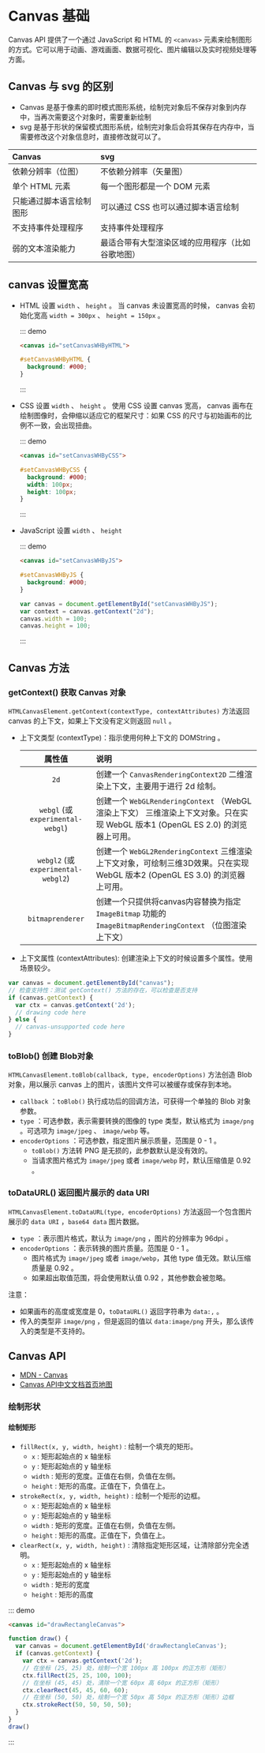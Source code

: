 # Canvas 基础

Canvas API 提供了一个通过 JavaScript 和 HTML 的 `<canvas>` 元素来绘制图形的方式。它可以用于动画、游戏画面、数据可视化、图片编辑以及实时视频处理等方面。

## Canvas 与 svg 的区别

+ Canvas 是基于像素的即时模式图形系统，绘制完对象后不保存对象到内存中，当再次需要这个对象时，需要重新绘制
+ svg 是基于形状的保留模式图形系统，绘制完对象后会将其保存在内存中，当需要修改这个对象信息时，直接修改就可以了。

| Canvas                   | svg                                              |
| :----------------------- | :----------------------------------------------- |
| 依赖分辨率（位图）       | 不依赖分辨率（矢量图）                           |
| 单个 HTML 元素           | 每一个图形都是一个 DOM 元素                      |
| 只能通过脚本语言绘制图形 | 可以通过 CSS 也可以通过脚本语言绘制              |
| 不支持事件处理程序       | 支持事件处理程序                                 |
| 弱的文本渲染能力         | 最适合带有大型渲染区域的应用程序（比如谷歌地图） |

## canvas 设置宽高

+ HTML 设置 `width` 、 `height` 。 当 canvas 未设置宽高的时候， canvas 会初始化宽高 `width = 300px` 、 `height = 150px` 。

  ::: demo

  ```html
  <canvas id="setCanvasWHByHTML">
  ```

  ```css
  #setCanvasWHByHTML {
    background: #000;
  }
  ```

  :::

+ CSS 设置 `width` 、 `height` 。 使用 CSS 设置 canvas 宽高， canvas 画布在绘制图像时，会伸缩以适应它的框架尺寸：如果 CSS 的尺寸与初始画布的比例不一致，会出现扭曲。
  
  ::: demo

  ```html
  <canvas id="setCanvasWHByCSS">
  ```

  ```css
  #setCanvasWHByCSS {
    background: #000;
    width: 100px;
    height: 100px;
  }
  ```

  :::

+ JavaScript 设置 `width` 、 `height`

  ::: demo

  ```html
  <canvas id="setCanvasWHByJS">
  ```

  ```css
  #setCanvasWHByJS {
    background: #000;
  }
  ```

  ```js
  var canvas = document.getElementById("setCanvasWHByJS");
  var context = canvas.getContext("2d");
  canvas.width = 100;
  canvas.height = 100;
  ```

  :::

## Canvas 方法

### getContext() 获取 Canvas 对象

`HTMLCanvasElement.getContext(contextType, contextAttributes)` 方法返回 canvas 的上下文，如果上下文没有定义则返回 `null` 。

+ 上下文类型 (contextType)：指示使用何种上下文的 DOMString 。

  |               属性值                | 说明                                                                                                                           |
  | :---------------------------------: | :----------------------------------------------------------------------------------------------------------------------------- |
  |                `2d`                 | 创建一个 `CanvasRenderingContext2D` 二维渲染上下文，主要用于进行 2d 绘制。                                                     |
  |  `webgl` (或 `experimental-webgl`)  | 创建一个 `WebGLRenderingContext` （WebGL渲染上下文） 三维渲染上下文对象。只在实现 WebGL 版本1 (OpenGL ES 2.0) 的浏览器上可用。 |
  | `webgl2` (或 `experimental-webgl2`) | 创建一个 `WebGL2RenderingContext` 三维渲染上下文对象，可绘制三维3D效果。只在实现 WebGL 版本2 (OpenGL ES 3.0) 的浏览器上可用。  |
  |          `bitmaprenderer`           | 创建一个只提供将canvas内容替换为指定 `ImageBitmap` 功能的 `ImageBitmapRenderingContext` （位图渲染上下文）                     |

+ 上下文属性 (contextAttributes): 创建渲染上下文的时候设置多个属性。使用场景较少。

``` javascript
var canvas = document.getElementById("canvas");
// 检查支持性：测试 getContext() 方法的存在，可以检查是否支持
if (canvas.getContext) {
  var ctx = canvas.getContext('2d');
  // drawing code here
} else {
  // canvas-unsupported code here
}
```

### toBlob() 创建 Blob对象

`HTMLCanvasElement.toBlob(callback, type, encoderOptions)` 方法创造 Blob 对象，用以展示 canvas 上的图片，该图片文件可以被缓存或保存到本地。

+ `callback` ：`toBlob()` 执行成功后的回调方法，可获得一个单独的 Blob 对象参数。
+ `type` ：可选参数，表示需要转换的图像的 type 类型，默认格式为 `image/png` 。可选项为 `image/jpeg` 、 `image/webp` 等。
+ `encoderOptions` ：可选参数，指定图片展示质量，范围是 0 - 1 。
  + `toBlob()` 方法转 PNG 是无损的，此参数默认是没有效的。
  + 当请求图片格式为 `image/jpeg` 或者 `image/webp` 时，默认压缩值是 0.92 。

### toDataURL() 返回图片展示的 data URI

`HTMLCanvasElement.toDataURL(type, encoderOptions)` 方法返回一个包含图片展示的 `data URI` ，`base64 data` 图片数据。

+ `type` ：表示图片格式，默认为 `image/png` ，图片的分辨率为 96dpi 。
+ `encoderOptions` ：表示转换的图片质量。范围是 0 - 1 。
  + 图片格式为 `image/jpeg` 或者 `image/webp`，其他 type 值无效。默认压缩质量是 0.92 。
  + 如果超出取值范围，将会使用默认值 0.92 ，其他参数会被忽略。

注意：

+ 如果画布的高度或宽度是 0，`toDataURL()` 返回字符串为 `data:,` 。
+ 传入的类型非 `image/png` ，但是返回的值以 `data:image/png` 开头，那么该传入的类型是不支持的。

## Canvas API

+ [MDN - Canvas](https://developer.mozilla.org/zh-CN/docs/Web/API/Canvas_API)
+ [Canvas API中文文档首页地图](https://www.canvasapi.cn/)

### 绘制形状

#### 绘制矩形

+ `fillRect(x, y, width, height)` : 绘制一个填充的矩形。
  + `x` : 矩形起始点的 x 轴坐标
  + `y` : 矩形起始点的 y 轴坐标
  + `width` : 矩形的宽度。正值在右侧，负值在左侧。
  + `height` : 矩形的高度。正值在下，负值在上。
+ `strokeRect(x, y, width, height)` : 绘制一个矩形的边框。
  + `x` : 矩形起始点的 x 轴坐标
  + `y` : 矩形起始点的 y 轴坐标
  + `width` : 矩形的宽度。正值在右侧，负值在左侧。
  + `height` : 矩形的高度。正值在下，负值在上。
+ `clearRect(x, y, width, height)` : 清除指定矩形区域，让清除部分完全透明。
  + `x` : 矩形起始点的 x 轴坐标
  + `y` : 矩形起始点的 y 轴坐标
  + `width` : 矩形的宽度
  + `height` : 矩形的高度

::: demo

  ```html
  <canvas id="drawRectangleCanvas">
  ```

  ```js
  function draw() {
    var canvas = document.getElementById('drawRectangleCanvas');
    if (canvas.getContext) {
      var ctx = canvas.getContext('2d');
      // 在坐标 (25, 25) 处，绘制一个宽 100px 高 100px 的正方形（矩形）
      ctx.fillRect(25, 25, 100, 100);
      // 在坐标 (45, 45) 处，清除一个宽 60px 高 60px 的正方形（矩形）
      ctx.clearRect(45, 45, 60, 60);
      // 在坐标 (50, 50) 处，绘制一个宽 50px 高 50px 的正方形（矩形）边框
      ctx.strokeRect(50, 50, 50, 50);
    }
  }
  draw()
  ```

:::
